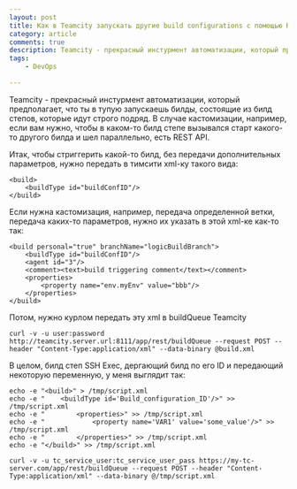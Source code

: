 ```yaml
---
layout: post
title: Как в Teamcity запускать другие build configurations с помощью REST API
category: article
comments: true
description: Teamcity - прекрасный инстурмент автоматизации, который предполагает, что ты в тупую запускаешь билды, состоящие из билд степов, которые идут строго подряд. В случае кастомизации, например, если вам нужно, чтобы в каком-то билд степе вызывался старт какого-то другого билда и шел параллельно, есть REST API.
tags:
    - DevOps

---
```


Teamcity - прекрасный инстурмент автоматизации, который предполагает, что ты в тупую запускаешь билды, состоящие из билд степов, которые идут строго подряд. В случае кастомизации, например, если вам нужно, чтобы в каком-то билд степе вызывался старт какого-то другого билда и шел параллельно, есть REST API.

Итак, чтобы cтриггерить какой-то билд, без передачи дополнительных параметров, нужно передать в тимсити xml-ку такого вида:

```
<build>
    <buildType id="buildConfID"/>
</build>
```

Если нужна кастомизация, например, передача определенной ветки, передача каких-то параметров, нужно их указать в этой xml-ке как-то так:

```
<build personal="true" branchName="logicBuildBranch">
    <buildType id="buildConfID"/>
    <agent id="3"/>
    <comment><text>build triggering comment</text></comment>
    <properties>
        <property name="env.myEnv" value="bbb"/>
    </properties>
</build>
```

Потом, нужно курлом передать эту xml в buildQueue Teamcity

```
curl -v -u user:password http://teamcity.server.url:8111/app/rest/buildQueue --request POST --header "Content-Type:application/xml" --data-binary @build.xml
```

В целом, билд степ SSH Exec, дергающий билд по его ID и передающий некоторую переменную, у меня выглядит так:

```
echo -e "<build>" > /tmp/script.xml
echo -e "    <buildType id='Build_configuration_ID'/>" >> /tmp/script.xml
echo -e "        <properties>" >> /tmp/script.xml
echo -e "            <property name='VAR1' value='some_value'/>" >> /tmp/script.xml
echo -e "        </properties>" >> /tmp/script.xml
echo -e "</build>" >> /tmp/script.xml

curl -v -u tc_service_user:tc_service_user_pass https://my-tc-server.com/app/rest/buildQueue --request POST --header "Content-Type:application/xml" --data-binary @/tmp/script.xml
```
